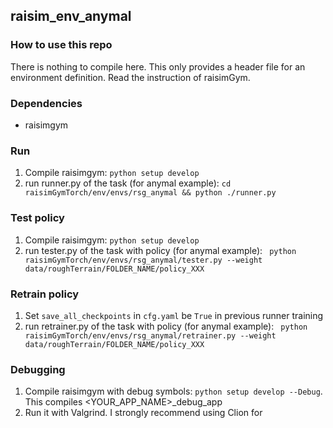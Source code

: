## raisim_env_anymal

### How to use this repo
There is nothing to compile here. This only provides a header file for an environment definition. Read the instruction of raisimGym. 

### Dependencies
- raisimgym

### Run

1. Compile raisimgym: ```python setup develop```
2. run runner.py of the task (for anymal example): ```cd raisimGymTorch/env/envs/rsg_anymal && python ./runner.py```

### Test policy

1. Compile raisimgym: ```python setup develop```
2. run tester.py of the task with policy (for anymal example): ``` python raisimGymTorch/env/envs/rsg_anymal/tester.py --weight data/roughTerrain/FOLDER_NAME/policy_XXX```

### Retrain policy

1. Set ```save_all_checkpoints``` in ```cfg.yaml``` be ```True``` in previous runner training
2. run retrainer.py of the task with policy (for anymal example): ``` python raisimGymTorch/env/envs/rsg_anymal/retrainer.py --weight data/roughTerrain/FOLDER_NAME/policy_XXX```

### Debugging
1. Compile raisimgym with debug symbols: ```python setup develop --Debug```. This compiles <YOUR_APP_NAME>_debug_app
2. Run it with Valgrind. I strongly recommend using Clion for 
